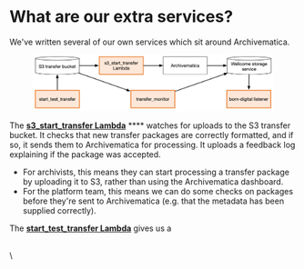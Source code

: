 # What are our extra services?

We've written several of our own services which sit around Archivematica.

<figure><img src="../.gitbook/assets/Untitled 2.png" alt=""><figcaption></figcaption></figure>

The [**s3\_start\_transfer Lambda**](https://github.com/wellcomecollection/archivematica-infrastructure/tree/main/lambdas/s3\_start\_transfer) **** watches for uploads to the S3 transfer bucket. It checks that new transfer packages are correctly formatted, and if so, it sends them to Archivematica for processing. It uploads a feedback log explaining if the package was accepted.

* For archivists, this means they can start processing a transfer package by uploading it to S3, rather than using the Archivematica dashboard.
* For the platform team, this means we can do some checks on packages before they're sent to Archivematica (e.g. that the metadata has been supplied correctly).

The [**start\_test**_**\_**_**transfer Lambda**](https://github.com/wellcomecollection/archivematica-infrastructure/tree/main/lambdas/start_test_transfer) gives us a&#x20;

\
\
